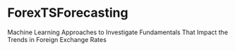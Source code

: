 # ForexTSForecasting
Machine Learning Approaches to Investigate Fundamentals That Impact the Trends in Foreign Exchange Rates
